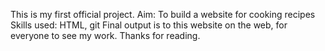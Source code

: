 This is my first official project.
Aim: To build a website for cooking recipes
Skills used: HTML, git 
Final output is to this website on the web, for everyone to see my work.
Thanks for reading.